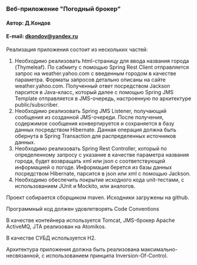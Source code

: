 ### Веб-приложение "Погодный брокер"

#### Автор: Д.Кондов

#### E-mail: dkondov@yandex.ru

Реализация приложения состоит из нескольких частей:
1.	Необходимо реализовать html-страницу для ввода названия города (Thymeleaf). По сабмиту с помощью Spring Rest Client отправляется запрос на weather.yahoo.com с введенным городом в качестве параметра. Форматы запросов детально описаны на сайте weather.yahoo.com. Полученный ответ посредством Jackson парсится в Java-класс, который далее с помощью Spring JMS Template отправляется в JMS-очередь, настроенную по архитектуре public/subscriber.
2.	Необходимо реализовать Spring JMS Listener, получающий сообщения из созданной JMS-очереди. После получения, содержимое сообщения конвертируется и сохраняется в базу данных посредством Hibernate. Данная операция должна быть обернута в Spring Transaction для распределенных источников данных.
3.	Необходимо реализовать Spring Rest Controller, который по определенному запросу с указание в качестве параметра названия города, будет возвращать xml или json с соответствующей информацией о погоде. Информация берется из базы данных посредством Hibernate, парсится в json или xml с помощью Jackson.
4.	Необходимо обеспечить покрытие исходного кода unit-тестами, с использованием JUnit и Mockito, или аналогов.

Проект собирается сборщиком maven. Исходники загружены на github.

Программный код должен удовлетворять Code Conventions

В качестве контейнера используется Tomcat, JMS-брокер Apache ActiveMQ, JTA реализован на Atomikos.

В качестве СУБД используется H2.

Архитектура приложения должна быть реализована максимально-несвязанной, с использованием принципа Inversion-Of-Control.

